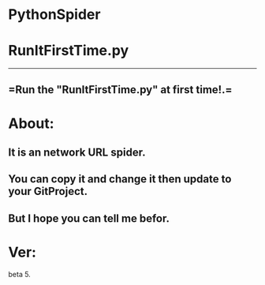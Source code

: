 # PythonSpider

# RunItFirstTime.py
---------------------------------------------
=Run the "RunItFirstTime.py" at first time!.=
---------------------------------------------

# About:
## It is an network URL spider.
## You can copy it and change it then update to your GitProject.
## But I hope you can tell me befor.

# Ver:
beta 5.
